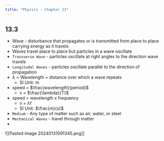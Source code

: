 ```yaml
---
title: "Physics - Chapter 13"
---
```


## 13.3

- Wave - disturbance that propagates or is transmitted from place to place carrying energy as it travels
- Waves travel place to place but particles in a wave oscillate 
- `Transverse Wave` - particles oscillate at right angles to the direction wave travels
- `Longitudal Waves` - particles oscillate parallel to the direction of propagation
- $\lambda$ = Wavelength = distance over which a wave repeats
	-  SI Unit: m
- speed = $\frac{wavelength}{period}$
	- v = $\frac{\lambda}{T}$
- speed = wavelength x frequency
	- v = $\lambda$f
	- SI Unit: $\frac{m}{s}$
- `Medium` - Any type of matter such as air, water, or steel
- `Mechanical Waves` - travel through matter
- 

![[Pasted image 20240131091345.png]]

